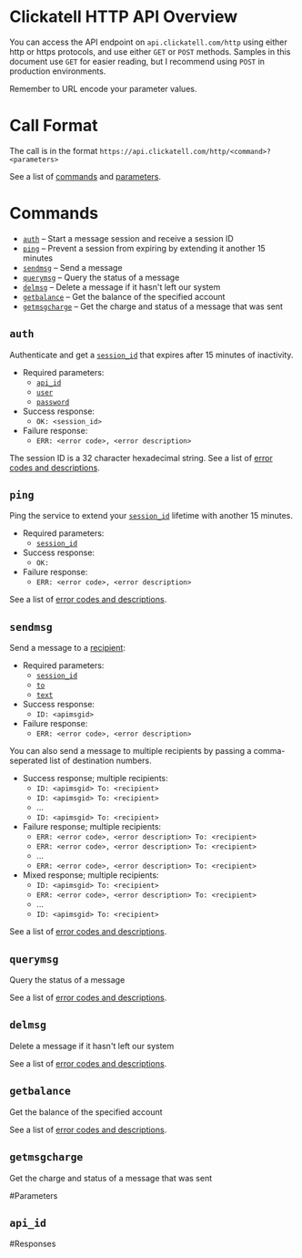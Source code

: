 # Clickatell HTTP API Overview

You can access the API endpoint on `api.clickatell.com/http` using either http or https protocols, and use either `GET` or `POST` methods. Samples in this document use `GET` for easier reading, but I recommend using `POST` in production environments.

Remember to URL encode your parameter values.

# Call Format

The call is in the format `https://api.clickatell.com/http/<command>?<parameters>`

See a list of [commands](#commands) and [parameters](#parameters).

# Commands

* [`auth`](#auth) &ndash; Start a message session and receive a session ID
* [`ping`](#) &ndash; Prevent a session from expiring by extending it another 15 minutes
* [`sendmsg`](#) &ndash; Send a message
* [`querymsg`](#) &ndash; Query the status of a message
* [`delmsg`](#) &ndash; Delete a message if it hasn't left our system
* [`getbalance`](#) &ndash; Get the balance of the specified account
* [`getmsgcharge`](#) &ndash; Get the charge and status of a message that was sent

## `auth`

Authenticate and get a [`session_id`](#session_id) that expires after 15 minutes of inactivity.

* Required parameters:
    * [`api_id`](#api_id)
    * [`user`](#user)
    * [`password`](#password)
* Success response:
    * `OK: <session_id>`
* Failure response:
    * `ERR: <error code>, <error description>`

The session ID is a 32 character hexadecimal string. See a list of [error codes and descriptions](#error-codes).

## `ping`

Ping the service to extend your [`session_id`](#session_id) lifetime with another 15 minutes.

* Required parameters:
    * [`session_id`](#session_id)
* Success response:
    * `OK: `
* Failure response:
    * `ERR: <error code>, <error description>`

See a list of [error codes and descriptions](#error-codes).

## `sendmsg`

Send a message to a [recipient](#to):

* Required parameters:
    * [`session_id`](#session_id)
    * [`to`](#to)
    * [`text`](#text)
* Success response:
    * `ID: <apimsgid>`
* Failure response:
    * `ERR: <error code>, <error description>`

You can also send a message to multiple recipients by passing a comma-seperated list of destination numbers.

* Success response; multiple recipients:
    * `ID: <apimsgid> To: <recipient>`
    * `ID: <apimsgid> To: <recipient>`
    * ...
    * `ID: <apimsgid> To: <recipient>`
* Failure response; multiple recipients:
    * `ERR: <error code>, <error description> To: <recipient>`
    * `ERR: <error code>, <error description> To: <recipient>`
    * ...
    * `ERR: <error code>, <error description> To: <recipient>`
* Mixed response; multiple recipients:
    * `ID: <apimsgid> To: <recipient>`
    * `ERR: <error code>, <error description> To: <recipient>`
    * ...
    * `ID: <apimsgid> To: <recipient>`

See a list of [error codes and descriptions](#error-codes).

## `querymsg`

Query the status of a message

See a list of [error codes and descriptions](#error-codes).

## `delmsg`

Delete a message if it hasn't left our system

See a list of [error codes and descriptions](#error-codes).

## `getbalance`

Get the balance of the specified account

See a list of [error codes and descriptions](#error-codes).

## `getmsgcharge`

Get the charge and status of a message that was sent

#Parameters

## `api_id`

#Responses

